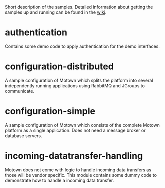 Short description of the samples. Detailed information about getting the samples up and running can be found in the [wiki](https://github.com/motown-io/motown/wiki/Setup-Guide).

# authentication

Contains some demo code to apply authentication for the demo interfaces.

# configuration-distributed

A sample configuration of Motown which splits the platform into several independently running applications using RabbitMQ and JGroups to communicate.

# configuration-simple

A sample configuration of Motown which consists of the complete Motown platform as a single application. Does not need a message broker or database servers.

# incoming-datatransfer-handling

Motown does not come with logic to handle incoming data transfers as those will be vendor specific. This module contains some dummy code to demonstrate how to handle a incoming data transfer.
